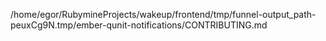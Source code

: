 /home/egor/RubymineProjects/wakeup/frontend/tmp/funnel-output_path-peuxCg9N.tmp/ember-qunit-notifications/CONTRIBUTING.md